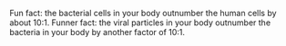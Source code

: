 Fun fact: the bacterial cells in your body outnumber the human cells by about 10:1. Funner fact: the viral particles in your body outnumber the bacteria in your body by another factor of 10:1.

